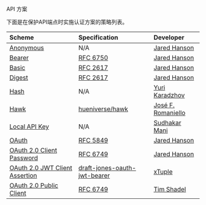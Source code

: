 API 方案

下面是在保护API端点时实施认证方案的策略列表。

| Scheme | Specification | Developer |
| :--- | :--- | :--- |
| [Anonymous](https://github.com/jaredhanson/passport-anonymous) | N/A | [Jared Hanson](https://github.com/jaredhanson) |
| [Bearer](https://github.com/jaredhanson/passport-http-bearer) | [RFC 6750](http://tools.ietf.org/html/rfc6750) | [Jared Hanson](https://github.com/jaredhanson) |
| [Basic](https://github.com/jaredhanson/passport-http) | [RFC 2617](http://tools.ietf.org/html/rfc2617) | [Jared Hanson](https://github.com/jaredhanson) |
| [Digest](https://github.com/jaredhanson/passport-http) | [RFC 2617](http://tools.ietf.org/html/rfc2617) | [Jared Hanson](https://github.com/jaredhanson) |
| [Hash](https://github.com/yuri-karadzhov/passport-hash) | N/A | [Yuri Karadzhov](https://github.com/yuri-karadzhov) |
| [Hawk](https://github.com/jfromaniello/passport-hawk) | [hueniverse/hawk](https://github.com/hueniverse/hawk) | [José F. Romaniello](https://github.com/jfromaniello) |
| [Local API Key](https://github.com/cholalabs/passport-localapikey) | N/A | [Sudhakar Mani](https://github.com/cholalabs) |
| [OAuth](https://github.com/jaredhanson/passport-http-oauth) | [RFC 5849](http://tools.ietf.org/html/rfc5849) | [Jared Hanson](https://github.com/jaredhanson) |
| [OAuth 2.0 Client Password](https://github.com/jaredhanson/passport-oauth2-client-password) | [RFC 6749](http://tools.ietf.org/html/rfc6749#section-2.3.1) | [Jared Hanson](https://github.com/jaredhanson) |
| [OAuth 2.0 JWT Client Assertion](https://github.com/xtuple/passport-oauth2-jwt-bearer) | [draft-jones-oauth-jwt-bearer](http://tools.ietf.org/html/draft-jones-oauth-jwt-bearer) | [xTuple](https://github.com/xtuple) |
| [OAuth 2.0 Public Client](https://github.com/timshadel/passport-oauth2-public-client) | [RFC 6749](http://tools.ietf.org/html/rfc6749) | [Tim Shadel](https://github.com/timshadel) |



